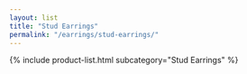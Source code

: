 ```yaml
---
layout: list
title: "Stud Earrings"
permalink: "/earrings/stud-earrings/"
---
```


{% include product-list.html subcategory="Stud Earrings" %}
